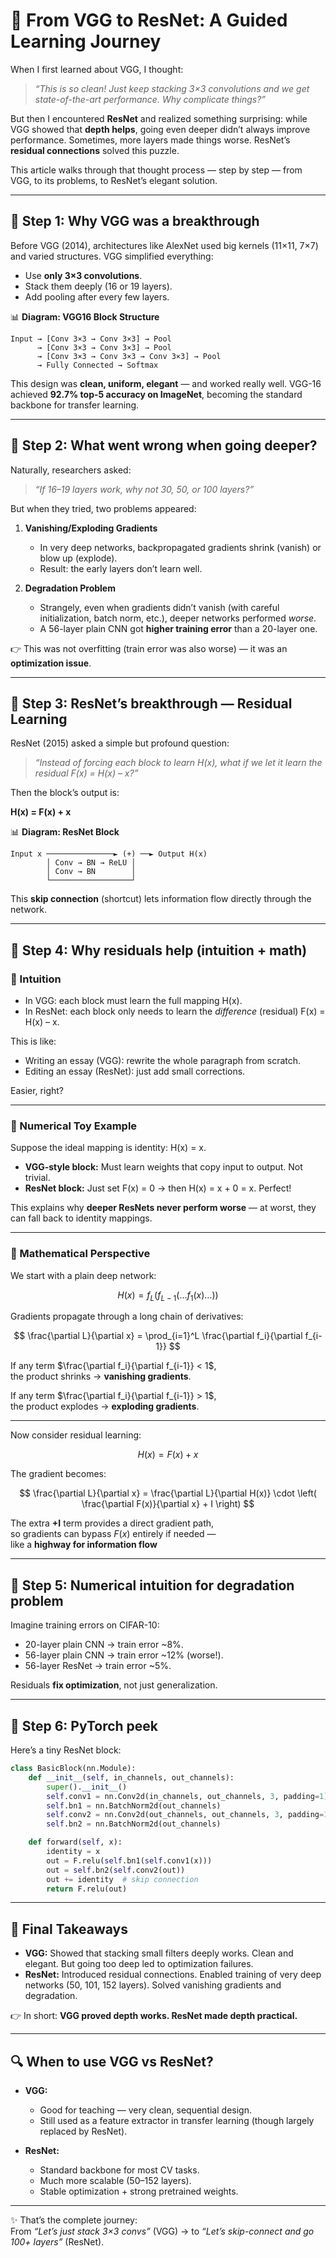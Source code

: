 # 🚀 From VGG to ResNet: A Guided Learning Journey  

When I first learned about VGG, I thought:  

> *“This is so clean! Just keep stacking 3×3 convolutions and we get state-of-the-art performance. Why complicate things?”*  

But then I encountered **ResNet** and realized something surprising: while VGG showed that **depth helps**, going even deeper didn’t always improve performance. Sometimes, more layers made things worse. ResNet’s **residual connections** solved this puzzle.  

This article walks through that thought process — step by step — from VGG, to its problems, to ResNet’s elegant solution.  

---

## 🔹 Step 1: Why VGG was a breakthrough  

Before VGG (2014), architectures like AlexNet used big kernels (11×11, 7×7) and varied structures. VGG simplified everything:  

- Use **only 3×3 convolutions**.  
- Stack them deeply (16 or 19 layers).  
- Add pooling after every few layers.  

📊 **Diagram: VGG16 Block Structure**  

```
Input → [Conv 3×3 → Conv 3×3] → Pool
      → [Conv 3×3 → Conv 3×3] → Pool
      → [Conv 3×3 → Conv 3×3 → Conv 3×3] → Pool
      → Fully Connected → Softmax
```

This design was **clean, uniform, elegant** — and worked really well. VGG-16 achieved **92.7% top-5 accuracy on ImageNet**, becoming the standard backbone for transfer learning.  

---

## 🔹 Step 2: What went wrong when going deeper?  

Naturally, researchers asked:  

> *“If 16–19 layers work, why not 30, 50, or 100 layers?”*  

But when they tried, two problems appeared:  

1. **Vanishing/Exploding Gradients**  
   - In very deep networks, backpropagated gradients shrink (vanish) or blow up (explode).  
   - Result: the early layers don’t learn well.  

2. **Degradation Problem**  
   - Strangely, even when gradients didn’t vanish (with careful initialization, batch norm, etc.), deeper networks performed *worse*.  
   - A 56-layer plain CNN got **higher training error** than a 20-layer one.  

👉 This was not overfitting (train error was also worse) — it was an **optimization issue**.  

---

## 🔹 Step 3: ResNet’s breakthrough — Residual Learning  

ResNet (2015) asked a simple but profound question:  

> *“Instead of forcing each block to learn H(x), what if we let it learn the residual F(x) = H(x) – x?”*  

Then the block’s output is:  

**H(x) = F(x) + x**  

📊 **Diagram: ResNet Block**  

```
Input x ───────────────► (+) ──► Output H(x)
        │ Conv → BN → ReLU │
        │ Conv → BN        │
        └──────────────────┘
```

This **skip connection** (shortcut) lets information flow directly through the network.  

---

## 🔹 Step 4: Why residuals help (intuition + math)  

### 🧠 Intuition  

- In VGG: each block must learn the full mapping H(x).  
- In ResNet: each block only needs to learn the *difference* (residual) F(x) = H(x) – x.  

This is like:  

- Writing an essay (VGG): rewrite the whole paragraph from scratch.  
- Editing an essay (ResNet): just add small corrections.  

Easier, right?  

---

### 🔢 Numerical Toy Example  

Suppose the ideal mapping is identity: H(x) = x.  

- **VGG-style block:** Must learn weights that copy input to output. Not trivial.  
- **ResNet block:** Just set F(x) = 0 → then H(x) = x + 0 = x. Perfect!  

This explains why **deeper ResNets never perform worse** — at worst, they can fall back to identity mappings.  

---

### 📐 Mathematical Perspective  

We start with a plain deep network:

$$
H(x) = f_L\big( f_{L-1}(\dots f_1(x) \dots ) \big)
$$

Gradients propagate through a long chain of derivatives:

$$
\frac{\partial L}{\partial x} = \prod_{i=1}^L \frac{\partial f_i}{\partial f_{i-1}}
$$

If any term 
$\frac{\partial f_i}{\partial f_{i-1}} < 1$,  
the product shrinks → **vanishing gradients**.  

If any term 
$\frac{\partial f_i}{\partial f_{i-1}} > 1$,  
the product explodes → **exploding gradients**.  

---

Now consider residual learning:

$$
H(x) = F(x) + x
$$

The gradient becomes:

$$
\frac{\partial L}{\partial x} 
= \frac{\partial L}{\partial H(x)} \cdot 
\left( \frac{\partial F(x)}{\partial x} + I \right)
$$

The extra **+I** term provides a direct gradient path,  
so gradients can bypass $F(x)$ entirely if needed —  
like a **highway for information flow**


---

## 🔹 Step 5: Numerical intuition for degradation problem  

Imagine training errors on CIFAR-10:  

- 20-layer plain CNN → train error ~8%.  
- 56-layer plain CNN → train error ~12% (worse!).  
- 56-layer ResNet → train error ~5%.  

Residuals **fix optimization**, not just generalization.  

---

## 🔹 Step 6: PyTorch peek  

Here’s a tiny ResNet block:  

```python
class BasicBlock(nn.Module):
    def __init__(self, in_channels, out_channels):
        super().__init__()
        self.conv1 = nn.Conv2d(in_channels, out_channels, 3, padding=1)
        self.bn1 = nn.BatchNorm2d(out_channels)
        self.conv2 = nn.Conv2d(out_channels, out_channels, 3, padding=1)
        self.bn2 = nn.BatchNorm2d(out_channels)

    def forward(self, x):
        identity = x
        out = F.relu(self.bn1(self.conv1(x)))
        out = self.bn2(self.conv2(out))
        out += identity  # skip connection
        return F.relu(out)
```

---

## 🎯 Final Takeaways  

- **VGG:** Showed that stacking small filters deeply works. Clean and elegant. But going too deep led to optimization failures.  
- **ResNet:** Introduced residual connections. Enabled training of very deep networks (50, 101, 152 layers). Solved vanishing gradients and degradation.  

👉 In short: **VGG proved depth works. ResNet made depth practical.**  

---

## 🔍 When to use VGG vs ResNet?  

- **VGG:**  
  - Good for teaching — very clean, sequential design.  
  - Still used as a feature extractor in transfer learning (though largely replaced by ResNet).  

- **ResNet:**  
  - Standard backbone for most CV tasks.  
  - Much more scalable (50–152 layers).  
  - Stable optimization + strong pretrained weights.  

---

✨ That’s the complete journey:  
From *“Let’s just stack 3×3 convs”* (VGG) → to *“Let’s skip-connect and go 100+ layers”* (ResNet).  

